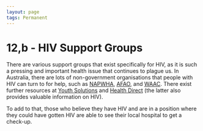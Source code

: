 ```yaml
---
layout: page
tags: Permanent 
---
```


# 12,b - HIV Support Groups

There are various support groups that exist specifically for HIV, as it is such a pressing and important health issue that continues to plague us. In Australia, there are lots of non-government organisations that people with HIV can turn to for help, such as [NAPWHA](https://napwha.org.au/), [AFAO](https://www.afao.org.au/), and [WAAC](https://www.waac.com.au/). There exist further resources at [Youth Solutions](https://youthsolutions.com.au/support/hiv-hepatitis-and-sexual-health-services/) and [Health Direct](https://www.healthdirect.gov.au/hiv-infection-and-aids#resources) (the latter also provides valuable information on HIV).

To add to that, those who believe they have HIV and are in a position where they could have gotten HIV are able to see their local hospital to get a check-up.